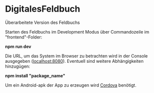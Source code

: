 # DigitalesFeldbuch
Überarbeitete Version des Feldbuchs

Starten des Feldbuchs im Development Modus über Commandozeile im "frontend"-Folder:

**npm run dev**

Die URL, um das System im Browser zu betrachten wird in der Console ausgegeben ([localhost:8080](http://localhost:8080/)).
Eventuell sind weitere Abhängigkeiten hinzugügen: 

**npm install "package_name"**

Um ein Android-apk der App zu erzeugen wird [Cordova](https://cordova.apache.org/docs/en/9.x/guide/platforms/android/index.html) benötigt.
